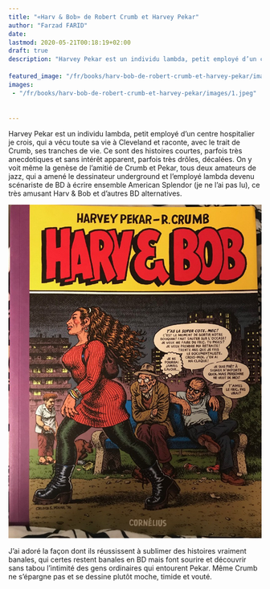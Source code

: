 ```yaml
---
title: "«Harv & Bob» de Robert Crumb et Harvey Pekar"
author: "Farzad FARID"
date: 
lastmod: 2020-05-21T00:18:19+02:00
draft: true
description: "Harvey Pekar est un individu lambda, petit employé d’un centre hospitalier je crois, qui a vécu toute sa vie à Cleveland et raconte, avec…"

featured_image: "/fr/books/harv-bob-de-robert-crumb-et-harvey-pekar/images/1.jpeg" 
images:
 - "/fr/books/harv-bob-de-robert-crumb-et-harvey-pekar/images/1.jpeg"


---
```


Harvey Pekar est un individu lambda, petit employé d’un centre hospitalier je crois, qui a vécu toute sa vie à Cleveland et raconte, avec le trait de Crumb, ses tranches de vie. Ce sont des histoires courtes, parfois très anecdotiques et sans intérêt apparent, parfois très drôles, décalées. On y voit même la genèse de l’amitié de Crumb et Pekar, tous deux amateurs de jazz, qui a amené le dessinateur underground et l’employé lambda devenu scénariste de BD à écrire ensemble American Splendor (je ne l’ai pas lu), ce très amusant Harv &amp; Bob et d’autres BD alternatives.




![image](images/1.jpeg#layoutTextWidth)



J’ai adoré la façon dont ils réussissent à sublimer des histoires vraiment banales, qui certes restent banales en BD mais font sourire et découvrir sans tabou l’intimité des gens ordinaires qui entourent Pekar. Même Crumb ne s’épargne pas et se dessine plutôt moche, timide et vouté.
